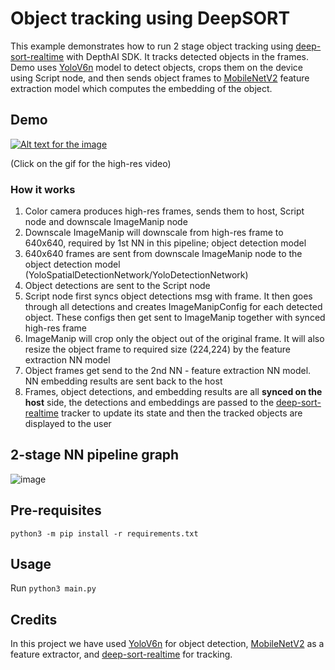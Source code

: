 # Object tracking using DeepSORT

This example demonstrates how to run 2 stage object tracking using [deep-sort-realtime](https://github.com/levan92/deep_sort_realtime) with DepthAI SDK.
It tracks detected objects in the frames. Demo uses [YoloV6n](https://github.com/meituan/YOLOv6) model to detect objects, crops them on the device using Script node, and then sends object frames to [MobileNetV2](https://pytorch.org/hub/pytorch_vision_mobilenet_v2/) feature extraction model which computes the embedding of the object.

## Demo

[![Alt text for the image](https://github.com/luxonis/oak-examples/assets/18037362/f59a3ac2-8657-4faf-acad-c1f7a5787ac0)](https://tinyurl.com/yjy99z6v)

(Click on the gif for the high-res video)

### How it works

1. Color camera produces high-res frames, sends them to host, Script node and downscale ImageManip node
2. Downscale ImageManip will downscale from high-res frame to 640x640, required by 1st NN in this pipeline; object detection model
3. 640x640 frames are sent from downscale ImageManip node to the object detection model (YoloSpatialDetectionNetwork/YoloDetectionNetwork)
4. Object detections are sent to the Script node
5. Script node first syncs object detections msg with frame. It then goes through all detections and creates ImageManipConfig for each detected object. These configs then get sent to ImageManip together with synced high-res frame
6. ImageManip will crop only the object out of the original frame. It will also resize the object frame to required size (224,224) by the feature extraction NN model
7. Object frames get send to the 2nd NN - feature extraction NN model. NN embedding results are sent back to the host
8. Frames, object detections, and embedding results are all **synced on the host** side, the detections and embeddings are passed to the [deep-sort-realtime](https://github.com/levan92/deep_sort_realtime) tracker to update its state and then the tracked objects are displayed to the user

## 2-stage NN pipeline graph

![image](https://github.com/luxonis/oak-examples/assets/18037362/e90008b5-0ff0-4f59-ad8a-1a65e3e17ab0)

## Pre-requisites

```
python3 -m pip install -r requirements.txt
```

## Usage

Run `python3 main.py`

## Credits
In this project we have used [YoloV6n](https://github.com/meituan/YOLOv6) for object detection, [MobileNetV2](https://pytorch.org/hub/pytorch_vision_mobilenet_v2/) as a feature extractor, and [deep-sort-realtime](https://github.com/levan92/deep_sort_realtime) for tracking.